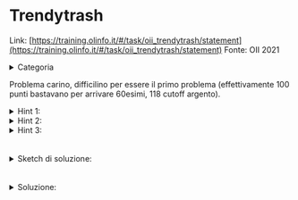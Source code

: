 # Trendytrash
Link: [https://training.olinfo.it/#/task/oii_trendytrash/statement](https://training.olinfo.it/#/task/oii_trendytrash/statement)
Fonte: OII 2021    
<details>
  <summary>Categoria</summary>

  Greedy, sort
</details>

Problema carino, difficilino per essere il primo problema (effettivamente 100 punti bastavano per arrivare 60esimi, 118 cutoff argento).    
   
<details>
  <summary>Hint 1:</summary>

  Che quantità posso usare per rappresentare quello che mi interessa vermante di una riga/colonna?
</details>
<details>
  <summary>Hint 2:</summary>

  Cosa succede se scambio due colonne? E due righe?    
  In generale posso permutare le righe/colonne?
</details>
<details>
  <summary>Hint 3:</summary>

  Sort
</details>
<br></br> 

<details>
  <summary>Sketch di soluzione:</summary>
    
  Calcolo le somme di righe e colonne e poi le sorto. A quel punto controllo dalla più grande se posso cancellarla.    
  Il tutto stando attenti ad aggiornare il valore delle somme.
  
</details>
<br></br>

<details>
  <summary>Soluzione:</summary>

  ```cpp
  //codice di carena
  #include <bits/stdc++.h>

  using namespace std;

  int pulisci(int N, int M, vector<string> V) {
    vector<int> R(N, 0);
    vector<int> C(M, 0);
    for(int i=0; i<N; i++){
      for(int j=0; j<M; j++){
        if(V[i][j]=='1') R[i]++;
      }
    }
    for(int i=0; i<N; i++){
      for(int j=0; j<M; j++){
        if(V[i][j]=='1') C[j]++;
      }
    }
    sort(R.begin(), R.end());
    sort(C.begin(), C.end());
    for(int i=0; i<N+M; i++){
      if(!R.empty()){
        if(!C.empty()){
          if(R[0]==0){
            R.erase(R.begin());
          }
          else if(R[R.size()-1]==C.size()){
            R.pop_back();
            for(int j=0; j<C.size(); j++) C[j]--;
          }
          else if(C[0]==0){
            C.erase(C.begin());
          }
          else if(C[C.size()-1]==R.size()){
            C.pop_back();
            for(int j=0; j<R.size(); j++) R[j]--;
          }
          else break;
        }
      }
    }
    return R.size()*C.size();
  }

  ```

</details>